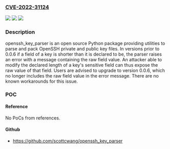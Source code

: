 ### [CVE-2022-31124](https://cve.mitre.org/cgi-bin/cvename.cgi?name=CVE-2022-31124)
![](https://img.shields.io/static/v1?label=Product&message=openssh_key_parser&color=blue)
![](https://img.shields.io/static/v1?label=Version&message=n%2Fa&color=blue)
![](https://img.shields.io/static/v1?label=Vulnerability&message=CWE-209%3A%20Generation%20of%20Error%20Message%20Containing%20Sensitive%20Information&color=brighgreen)

### Description

openssh_key_parser is an open source Python package providing utilities to parse and pack OpenSSH private and public key files. In versions prior to 0.0.6 if a field of a key is shorter than it is declared to be, the parser raises an error with a message containing the raw field value. An attacker able to modify the declared length of a key's sensitive field can thus expose the raw value of that field. Users are advised to upgrade to version 0.0.6, which no longer includes the raw field value in the error message. There are no known workarounds for this issue.

### POC

#### Reference
No PoCs from references.

#### Github
- https://github.com/scottcwang/openssh_key_parser

